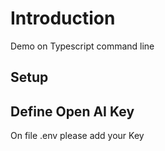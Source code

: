 # Introduction

Demo on Typescript command line

## Setup

## Define Open AI Key

On file .env please add your Key